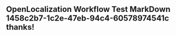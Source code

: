 <properties
ms.topic="hero-topic"
ms.test1="hero-topic"
ms.test2="test"/>


## OpenLocalization Workflow Test MarkDown 1458c2b7-1c2e-47eb-94c4-60578974541c thanks!



<!--HONumber=Jul16_HO4-->



